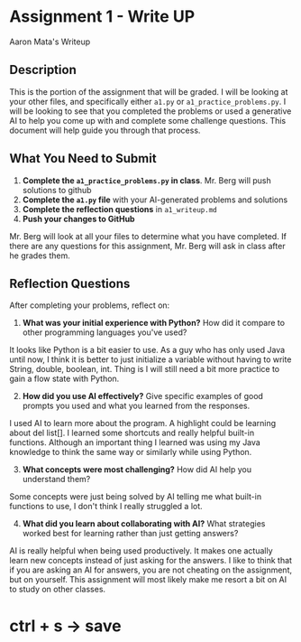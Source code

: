 # Assignment 1 - Write UP
Aaron Mata's Writeup
## Description
This is the portion of the assignment that will be graded.  I will be looking at your other files, and specifically either `a1.py` or `a1_practice_problems.py`.  I will be looking to see that you completed the problems or used a generative AI to help you come up with and complete some challenge questions.  This document will help guide you through that process.

## What You Need to Submit
1. **Complete the `a1_practice_problems.py` in class**.  Mr. Berg will push solutions to github
2. **Complete the `a1.py` file** with your AI-generated problems and solutions
3. **Complete the reflection questions** in `a1_writeup.md`
4. **Push your changes to GitHub**

Mr. Berg will look at all your files to determine what you have completed.  If there are any questions for this assignment, Mr. Berg will ask in class after he grades them.


## Reflection Questions

After completing your problems, reflect on:

1. **What was your initial experience with Python?** How did it compare to other programming languages you've used?

It looks like Python is a bit easier to use. As a guy who has only used Java until now, I think it is better to just initialize a variable without having to write String, double, boolean, int. Thing is I will still need a bit more practice to gain a flow state with Python. 

2. **How did you use AI effectively?** Give specific examples of good prompts you used and what you learned from the responses.

I used AI to learn more about the program. A highlight could be learning about del list[]. I learned some shortcuts and really helpful built-in functions. Although an important thing I learned was using my Java knowledge to think the same way or similarly while using Python. 

3. **What concepts were most challenging?** How did AI help you understand them?

Some concepts were just being solved by AI telling me what built-in functions to use, I don't think I really struggled a lot.

4. **What did you learn about collaborating with AI?** What strategies worked best for learning rather than just getting answers?

AI is really helpful when being used productively. It makes one actually learn new concepts instead of just asking for the answers. 
I like to think that if you are asking an AI for answers, you are not cheating on the assignment, but on yourself.
This assignment will most likely make me resort a bit on AI to study on other classes.

# ctrl + s -> save